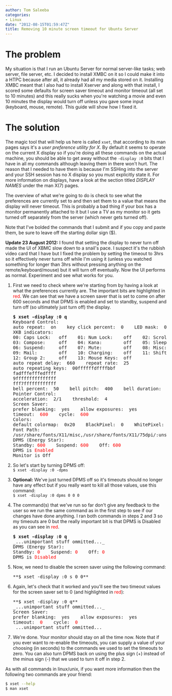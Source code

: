 ```yaml
---
author: Tom Saleeba
categories:
- Linux
date: "2012-08-15T01:59:47Z"
title: Removing 10 minute screen timeout for Ubuntu Server
---
```

# The problem

My situation is that I run an Ubuntu Server for normal server-like tasks; web server, file server, etc. I decided to install XMBC on it so I could make it into a HTPC because after all, it already had all my media stored on it. Installing XMBC meant that I also had to install Xserver and along with that install, I scored some defaults for screen saver timeout and monitor timeout (all set to 10 minutes) and this really sucks when you're watching a movie and even 10 minutes the display would turn off unless you gave some input (keyboard, mouse, remote). This guide will show how I fixed it.

# The solution

The magic tool that will help us here is called `xset`, that according to its man pages says it's a _user preference utility for X_. By default it seems to operate on the current X display so if you're doing all these commands on the actual machine, you should be able to get away without the `-display :0` bits that I have in all my commands although leaving them in there won't hurt. The reason that I needed to have them is because I'm SSHing into the server and your SSH session has no X display so you must explicitly state it. For more information on displays, have a look at the section titled _DISPLAY NAMES_ under the man X(7) pages.

The overview of what we're going to do is check to see what the preferences are currently set to and then set them to a value that means the display will never timeout. This is probably a bad thing if your box has a monitor permanently attached to it but I use a TV as my monitor so it gets turned off separately from the server (which never gets turned off).

Note that I've bolded the commands that I submit and if you copy and paste them, be sure to leave off the starting dollar sign ($).

**Update 23 August 2012:** I found that setting the display to never turn off made the UI of XBMC slow down to a snail's pace. I suspect it's the rubbish video card that I have but I fixed the problem by setting the timeout to 3hrs so it effectively never turns off while I'm using it (unless you watched something for longer than 3hrs without pressing anything on the remote/keyboard/mouse) but it will turn off eventually. Now the UI performs as normal. Experiment and see what works for you.

 1. First we need to check where we're starting from by having a look at what the preferences currently are. The important bits are highlighted in <span style="color:#ff0000;">red</span>. We can see that we have a screen saver that is set to come on after 600 seconds and that DPMS is enabled and set to standby, suspend and turn off (so ultimately just turn off) the display.

    <pre style="overflow-x:auto;"><strong>$ xset -display :0 q</strong>
    Keyboard Control:
    auto repeat:  on    key click percent:  0    LED mask:  00000000
    XKB indicators:
    00: Caps Lock:   off    01: Num Lock:    off    02: Scroll Lock: off
    03: Compose:     off    04: Kana:        off    05: Sleep:       off
    06: Suspend:     off    07: Mute:        off    08: Misc:        off
    09: Mail:        off    10: Charging:    off    11: Shift Lock:  off
    12: Group 2:     off    13: Mouse Keys:  off
    auto repeat delay:  660    repeat rate:  25
    auto repeating keys:  00ffffffdffffbbf
    fadfffefffedffff
    9fffffffffffffff
    fff7ffffffffffff
    bell percent:  50    bell pitch:  400    bell duration:  100
    Pointer Control:
    acceleration:  2/1    threshold:  4
    Screen Saver:
    prefer blanking:  yes    allow exposures:  yes
    timeout:  <span style="color:#ff0000;">600</span>    cycle:  <span style="color:#ff0000;">600</span>
    Colors:
    default colormap:  0x20    BlackPixel:  0    WhitePixel:  16777215
    Font Path:
    /usr/share/fonts/X11/misc,/usr/share/fonts/X11/75dpi/:unscaled,/usr/share/fonts/X11/Type1,/usr/share/fonts/X11/75dpi,/var/lib/defoma/x-ttcidfont-conf.d/dirs/TrueType,built-ins
    DPMS (Energy Star):
    Standby: <span style="color:#ff0000;">600</span>    Suspend: <span style="color:#ff0000;">600</span>    Off: <span style="color:#ff0000;">600</span>
    DPMS is <span style="color:#ff0000;">Enabled</span>
    Monitor is Off</pre>

 2. So let's start by turning DPMS off:  
    `$ xset -display :0 -dpms`
 3. **Optional:** We've just turned DPMS off so it's timeouts should no longer have any effect but if you really want to kill all those values, use this command:  
    `$ xset -display :0 dpms 0 0 0`
 4. The command(s) that we've run so far don't give any feedback to the user so we run the same command as in the first step to see if our changes have done anything. I ran both commands in steps 2 and 3 so my timeouts are 0 but the really important bit is that DPMS is Disabled as you can see in <span style="color:#ff0000;">red</span>.

    <pre style="overflow-x:auto;"><strong>$ xset -display :0 q</strong>
    _...unimportant stuff ommitted..._
    DPMS (Energy Star):
    Standby: <span style="color:#ff0000;">0</span>    Suspend: <span style="color:#ff0000;">0</span>    Off: <span style="color:#ff0000;">0</span>
    DPMS is <span style="color:#ff0000;">Disabled</span></pre>

 5. Now, we need to disable the screen saver using the following command:

    <pre style="overflow-x:auto;">**$ xset -display :0 s 0 0**</pre>

 6. Again, let's check that it worked and you'll see the two timeout values for the screen saver set to 0 (and highlighted in <span style="color:#ff0000;">red</span>):

    <pre style="overflow-x:auto;">**$ xset -display :0 q**
    _...unimportant stuff ommitted..._
    Screen Saver:
    prefer blanking:  yes    allow exposures:  yes
    timeout:  <span style="color:#ff0000;">0</span>    cycle:  <span style="color:#ff0000;">0</span>
    _...unimportant stuff ommitted..._</pre>

 7. We're done. Your monitor should stay on all the time now. Note that if you ever want to re-enable the timeouts, you can supply a value of your choosing (in seconds) to the commands we used to set the timeouts to zero. You can also turn DPMS back on using the plus sign (+) instead of the minus sign (-) that we used to turn it off in step 2.

As with all commands in linux/unix, if you want more information then the following two commands are your friend:
```bash
$ xset --help
$ man xset
```
